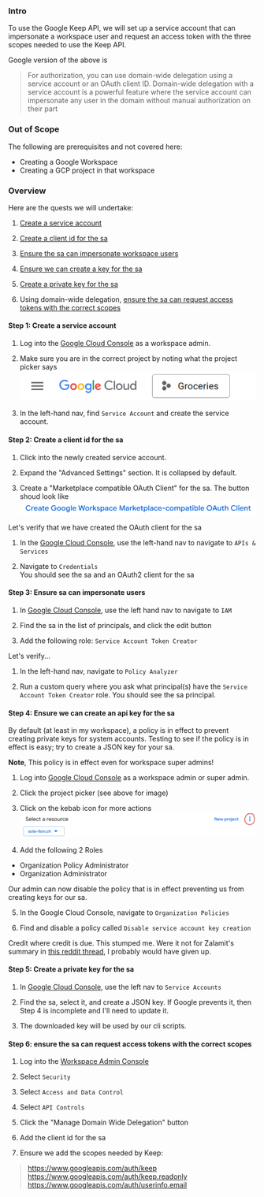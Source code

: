 ### Intro 
To use the Google Keep API, we will set up a service account that can impersonate a workspace user and request an access token with the three scopes needed to use the Keep API.

Google version of the above is
>  
> For authorization, you can use domain-wide delegation using a service account or an OAuth client ID. Domain-wide delegation with a service account is a powerful feature where the service account can impersonate any user in the domain without manual authorization on their part
> 

### Out of Scope

The following are pre​req​ui​sites and not covered here:  
* Creating a Google Workspace
* Creating a GCP project in that workspace

### Overview

Here are the quests we will undertake:  

1) [Create a service account](#step-1-create-a-service-account)

2) [Create a client id for the sa](#step-2-create-a-client-id-for-the-sa)

3) [Ensure the sa can impersonate workspace users](#step-3-ensure-sa-can-impersonate-users)

4) [Ensure we can create a key for the sa](#step-4-ensure-we-can-create-an-api-key-for-the-sa)

5) [Create a private key for the sa](#step-5-create-a-private-key-for-the-sa)

6) Using domain-wide delegation, [ensure the sa can request access tokens with the correct scopes](#step-6-ensure-the-sa-can-request-access-tokens-with-the-correct-scopes)


#### Step 1: Create a service account  
1. Log into the [Google Cloud Console](https://console.cloud.google.com/) as a workspace admin.  

2. Make sure you are in the correct project by noting what the project picker says  
![project picker](./assets/project-picker.png)

3. In the left-hand nav, find `Service Account` and create the service account.

#### Step 2: Create a client id for the sa  
1. Click into the newly created service account.

2. Expand the "Advanced Settings" section. It is collapsed by default.

3. Create a "Marketplace compatible OAuth Client" for the sa. The button shoud look like  
![create button](./assets/create-client-id-button.png)

Let's verify that we have created the OAuth client for the sa

1. In the [Google Cloud Console](https://console.cloud.com), use the left-hand nav to navigate to `APIs & Services`

2. Navigate to `Credentials`  
You should see the sa and an OAuth2 client for the sa

#### Step 3: Ensure sa can impersonate users  
1. In [Google Cloud Console](https://console.cloud.com), use the left hand nav to navigate to `IAM`

2. Find the sa in the list of principals, and click the edit button

3. Add the following role: `Service Account Token Creator` 

Let's verify...

1. In the left-hand nav, navigate to `Policy Analyzer`

2. Run a custom query where you ask what principal(s) have the `Service Account Token Creator` role. You should see the sa principal.

#### Step 4: Ensure we can create an api key for the sa  
By default (at least in my workspace), a policy is in effect to prevent creating private keys for system accounts. Testing to see if the policy is in effect is easy; try to create a JSON key for your sa. 

**Note**, This policy is in effect even for workspace super admins! 

1. Log into [Google Cloud Console](https://console.cloud.com) as a workspace admin or super admin.

2. Click the project picker (see above for image)

3. Click on the kebab icon for more actions
![kebab](./assets/kebab-menu.png)

4. Add the following 2 Roles
* Organization Policy Administrator
* Organization Administrator

Our admin can now disable the policy that is in effect preventing us from creating keys for our sa.

5. In the Google Cloud Console, navigate to `Organization Policies`

6. Find and disable a policy called `Disable service account key creation`

Credit where credit is due. This stumped me. Were it not for Zalamit's summary in [this reddit thread](https://www.reddit.com/r/googleworkspace/comments/1biw03d/service_account_key_creation_is_disabled/), I probably would have given up.

#### Step 5: Create a private key for the sa  
1. In [Google Cloud Console](https://console.cloud.com), use the left nav to `Service Accounts`

2. Find the sa, select it, and create a JSON key. If Google prevents it, then Step 4 is incomplete and I'll need to update it.

3. The downloaded key will be used by our cli scripts.

#### Step 6: ensure the sa can request access tokens with the correct scopes  
1. Log into the [Workspace Admin Console](https://admin.google.com/)

2. Select `Security`

3. Select `Access and Data Control`

4. Select `API Controls`

5. Click the "Manage Domain Wide Delegation" button

6. Add the client id for the sa

7. Ensure we add the scopes needed by Keep:
> https://www.googleapis.com/auth/keep
> https://www.googleapis.com/auth/keep.readonly
> https://www.googleapis.com/auth/userinfo.email


